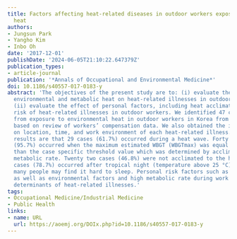 ```yaml
---
title: Factors affecting heat-related diseases in outdoor workers exposed to extreme
  heat
authors:
- Jungsun Park
- Yangho Kim
- Inbo Oh
date: '2017-12-01'
publishDate: '2024-06-05T21:10:22.647379Z'
publication_types:
- article-journal
publication: '*Annals of Occupational and Environmental Medicine*'
doi: 10.1186/s40557-017-0183-y
abstract: 'The objectives of the present study are to: (i) evaluate the effect of
  environmental and metabolic heat on heat-related illnesses in outdoor workers; and
  (ii) evaluate the effect of personal factors, including heat acclimation, on the
  risk of heat-related illnesses in outdoor workers. We identified 47 cases of illnesses
  from exposure to environmental heat in outdoor workers in Korea from 2010 to 2014,
  based on review of workers’ compensation data. We also obtained the information
  on location, time, and work environment of each heat-related illness. Our major
  results are that 29 cases (61.7%) occurred during a heat wave. Forty five cases
  (95.7%) occurred when the maximum estimated WBGT (WBGTmax) was equal to or greater
  than the case specific threshold value which was determined by acclimatization and
  metabolic rate. Twenty two cases (46.8%) were not acclimated to the heat. Thirty-seven
  cases (78.7%) occurred after tropical night (temperature above 25 °C), during which
  many people may find it hard to sleep. Personal risk factors such as heat acclimation
  as well as environmental factors and high metabolic rate during work are the major
  determinants of heat-related illnesses.'
tags:
- Occupational Medicine/Industrial Medicine
- Public Health
links:
- name: URL
  url: https://aoemj.org/DOIx.php?id=10.1186/s40557-017-0183-y
---
```

